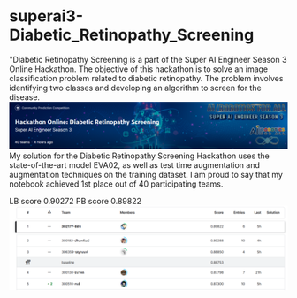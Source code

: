 # superai3-Diabetic_Retinopathy_Screening
"Diabetic Retinopathy Screening is a part of the Super AI Engineer Season 3 Online Hackathon. The objective of this hackathon is to solve an image classification problem related to diabetic retinopathy. The problem involves identifying two classes and developing an algorithm to screen for the disease.<br />
![alt text](head.png)
My solution for the Diabetic Retinopathy Screening Hackathon uses the state-of-the-art model EVA02, as well as test time augmentation and augmentation techniques on the training dataset. I am proud to say that my notebook achieved 1st place out of 40 participating teams.<br />



LB score 0.90272
PB score 0.89822
![alt text](leaderboard.png)
